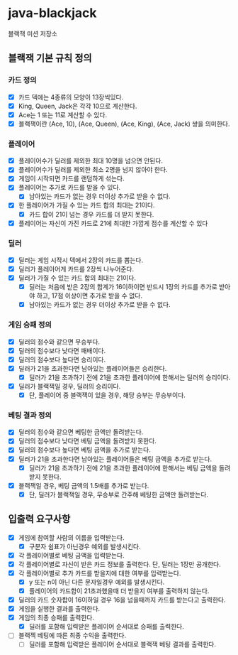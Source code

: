 # java-blackjack

블랙잭 미션 저장소

## 블랙잭 기본 규칙 정의

### 카드 정의

- [x] 카드 덱에는 4종류의 모양이 13장씩있다.
- [x] King, Queen, Jack은 각각 10으로 계산한다.
- [x] Ace는 1 또는 11로 계산할 수 있다.
- [x] 블랙잭이란 (Ace, 10), (Ace, Queen), (Ace, King), (Ace, Jack) 쌍을 의미한다.

### 플레이어

- [x] 플레이어수가 딜러를 제외한 최대 10명을 넘으면 안된다.
- [x] 플레이어수가 딜러를 제외한 최소 2명을 넘지 않아야 한다.
- [x] 게임이 시작되면 카드를 랜덤하게 섞는다.
- [x] 플레이어는 추가로 카드를 받을 수 있다.
    - [x] 남아있는 카드가 없는 경우 더이상 추가로 받을 수 없다.
- [x] 한 플레이어가 가질 수 있는 카드 합의 최대는 21이다.
    - [x] 카드 합이 21이 넘는 경우 카드를 더 받지 못한다.
- [x] 플레이어는 자신이 가진 카드로 21에 최대한 가깝게 점수를 계산할 수 있다

### 딜러

- [x] 딜러는 게임 시작시 덱에서 2장의 카드를 뽑는다.
- [x] 딜러가 플레이어게 카드를 2장씩 나누어준다.
- [x] 딜러가 가질 수 있는 카드 합의 최대는 21이다.
    - [x] 딜러는 처음에 받은 2장의 합계가 16이하이면 반드시 1장의 카드를 추가로 받아야 하고, 17점 이상이면 추가로 받을 수 없다.
    - [x] 남아있는 카드가 없는 경우 더이상 추가로 받을 수 없다.

### 게임 승패 정의

- [x] 딜러의 점수와 같으면 무승부다.
- [x] 딜러의 점수보다 낮다면 패배이다.
- [x] 딜러의 점수보다 높다면 승리이다.
- [x] 딜러가 21을 초과한다면 남아있는 플레이어들은 승리한다.
    - [x] 딜러가 21을 초과하기 전에 21을 초과한 플레이어에 한해서는 딜러의 승리이다.
- [x] 딜러가 블랙잭일 경우, 딜러의 승리이다.
    - [x] 단, 플레이어 중 블랙잭이 있을 경우, 해당 승부는 무승부이다.

### 베팅 결과 정의

- [x] 딜러의 점수와 같으면 베팅한 금액만 돌려받는다.
- [x] 딜러의 점수보다 낮다면 베팅 금액을 돌려받지 못한다.
- [x] 딜러의 점수보다 높다면 베팅 금액을 추가로 받는다.
- [x] 딜러가 21을 초과한다면 남아있는 플레이어들은 베팅 금액을 추가로 받는다.
    - [x] 딜러가 21을 초과하기 전에 21을 초과한 플레이어에 한해서는 베팅 금액을 돌려받지 못한다.
- [x] 블랙잭일 경우, 베팅 금액의 1.5배를 추가로 받는다.
    - [x] 단, 딜러가 블랙잭일 경우, 무승부로 간주해 베팅한 금액만 돌려받는다.

## 입출력 요구사항

- [X] 게임에 참여할 사람의 이름을 입력받는다.
    - [x] 구분자 쉼표가 아닌경우 예외를 발생시킨다.
- [x] 각 플레이어별로 베팅 금액을 입력받는다.
- [x] 각 플레이어별로 자신이 받은 카드 정보를 출력한다. 단, 딜러는 1장만 공개한다.
- [x] 각 플레이어별로 추가 카드를 받을지에 대한 여부를 입력받는다.
    - [x] y 또는 n이 아닌 다른 문자일경우 예외를 발생시킨다.
    - [x] 플레이어의 카드합이 21초과했을때 더 받을지 여부를 출력하지 않는다.
- [x] 딜러의 카드 숫자합이 16이하일 경우 16을 넘을때까지 카드를 받는다고 출력한다.
- [x] 게임을 실행한 결과를 출력한다.
- [x] 게임의 최종 승패를 출력한다.
    - [x] 딜러를 포함해 입력받은 플레이어 순서대로 승패를 출력한다.
- [ ] 블랙젝 베팅에 따른 최종 수익을 출력한다.
    - [ ] 딜러를 포함해 입력받은 플레이어 순서대로 블랙잭 베팅 결과를 출력한다.
